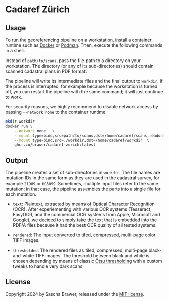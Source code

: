 # Cadaref Zürich

## Usage

To run the georeferencing pipeline on a workstation, install a container
runtime such as [Docker](https://www.docker.com/products/docker-desktop/)
or [Podman](https://podman.io/docs/installation). Then, execute the following
commands in a shell.

Instead of `path/to/scans`, pass the file path to a directory on your
workstation. The directory (or any of its sub-directories) should
contain scanned cadastral plans in PDF format.

The pipeline will write its intermediate files and the final output
to `workdir`. If the process is interrupted, for example because
the workstation is turned off, you can restart the pipeline with
the same command; it will just continue to work.

For security reasons, we highly recommend to disable network access
by passing `--network none` to the container runtime.

```sh
mkdir workdir
docker run \
    --network none   \
    --mount type=bind,src=path/to/scans,dst=/home/cadaref/scans,readonly   \
    --mount type=bind,src=./workdir,dst=/home/cadaref/workdir  \
    ghcr.io/brawer/cadaref-zurich:latest
```

## Output

The pipeline creates a set of  sub-directories in `workdir`. The file
names are mutation IDs in the same form as they are used in the cadastral
survey, for example `21989` or `HG3099`. Sometimes, multiple input files
refer to the same mutation; in that case, the pipeline assembles the parts
into a single file for each mutation.

* `text`: Plaintext, extracted by means of Optical Character Recognition (OCR).
After experiementing with various OCR systems (Tesseract, EasyOCR,
and the commercial OCR systems from Apple, Microsoft and Google),
we decided to simply take the text that is embedded into the PDF/A files
because it had the best OCR quality of all tested systems.

* `rendered`: The input converted to tiled, compressed, multi-page
color TIFF images.

* `thresholded`: The rendered files as tiled, compressed, multi-page
black-and-white TIFF images. The threshold between black and white
is chosen depending by means of classic [Ōtsu thresholding](https://en.wikipedia.org/wiki/Otsu%27s_method) with a custom tweaks to handle very dark scans.


## License

Copyright 2024 by Sascha Brawer, released under the [MIT license](LICENSE).
